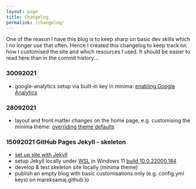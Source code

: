 ```yaml
---
layout: page
title: Changelog
permalink: /changelog/
---
```


One of the reason I have this blog is to keep sharp on basic dev skills which I no longer use that often. Hence I created this changelog to keep track on how I customised the site and which resources I used. It should be easier to read here than in the commit history...

### 30092021
- google-analytics setup via built-in key in minima: [enabling Google Analytics][minima-ga] 

### 28092021
- layout and front matter changes on the home page, e.g. customising the minima theme: [overriding theme defaults][overriding-theme-defaults]

### 15092021 GitHub Pages Jekyll - skeleton
- [set up site with Jekyll][setup-gh-pages-jekyll]
- setup Jekyll locally under [WSL][wsl] in Windows 11 [build 10.0.22000.184][w11-build-184]
- develop & test skeleton site locally (minima theme)
- publish an empty blog with basic customisations only (e.g. config.yml keys) on mareksamaj.github.io

[setup-gh-pages-jekyll]: https://docs.github.com/en/pages/setting-up-a-github-pages-site-with-jekyll
[wsl]: https://docs.microsoft.com/en-us/windows/wsl/install
[w11-build-184]: https://blogs.windows.com/windows-insider/2021/09/09/announcing-windows-11-insider-preview-build-22000-184/
[overriding-theme-defaults]: https://jekyllrb.com/docs/themes/#overriding-theme-defaults
[minima-ga]: https://github.com/jekyll/minima#enabling-google-analytics